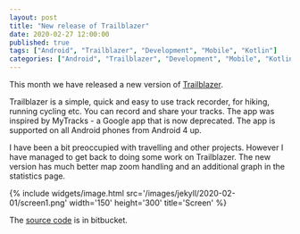 ```yaml
---
layout: post
title: "New release of Trailblazer"
date: 2020-02-27 12:00:00
published: true
tags: ["Android", "Trailblazer", "Development", "Mobile", "Kotlin"]
categories: ["Android", "Trailblazer", "Development", "Mobile", "Kotlin"]
---
```


This month we have released a new version of [Trailblazer][trailblazer-play].

Trailblazer is a simple, quick and easy to use track recorder, for hiking, running cycling etc. You can record and share your tracks. The app was inspired by MyTracks - a Google app that is now deprecated. The app is supported on all Android phones from Android 4 up.

I have been a bit preoccupied with travelling and other projects. However I have managed to get back to doing some work on Trailblazer. The new version has much better map zoom handling and an additional graph in the statistics page.

{% include widgets/image.html src='/images/jekyll/2020-02-01/screen1.png' width='150' height='300' title='Screen' %}

The [source code][trailblazer-source] is in bitbucket.

[trailblazer-play]:   https://play.google.com/store/apps/details?id=com.andrewandderek.trailblazer
[trailblazer-source]: https://bitbucket.org/andrewandderek/trailblazer/src/master/
